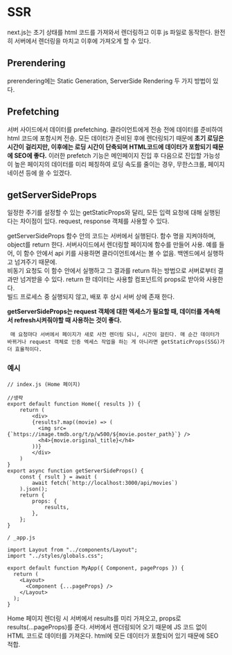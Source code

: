 # SSR

next.js는 초기 상태를 html 코드를 가져와서 렌더링하고 이후 js 파일로 동작한다.
완전히 서버에서 렌더링을 마치고 이후에 가져오게 할 수 있다.

## Prerendering

prerendering에는 Static Generation, ServerSide Rendering 두 가지 방법이 있다.

## Prefetching

서버 사이드에서 데이터를 prefetching. 클라이언트에게 전송 전에 데이터를 준비하여 html 코드에 포함시켜 전송.
모든 데이터가 준비된 후에 렌더링되기 때문에 **초기 로딩은 시간이 걸리지만, 이후에는 로딩 시간이 단축되며 HTML코드에 데이터가 포함되기 때문에 SEO에 좋다.**
이러한 prefetch 기능은 메인페이지 진입 후 다음으로 진입할 가능성이 높은 페이지의 데이터를 미리 페칭하여 로딩 속도를 줄이는 경우, 무한스크롤, 페이지네이션 등에 쓸 수 있겠다.

## getServerSideProps

일정한 주기를 설정할 수 있는 getStaticProps와 달리, 모든 입력 요청에 대해 실행된다는 차이점이 있다. request, response 객체를 사용할 수 있다.

getServerSideProps 함수 안의 코드는 서버에서 실행된다. 함수 명을 지켜야하며, object를 return 한다. 서버사이드에서 렌더링할 페이지에 함수를 만들어 사용.
예를 들어, 이 함수 안에서 api 키를 사용하면 클라이언트에서는 볼 수 없음. 백엔드에서 실행하고 넘겨주기 때문에. </br>
비동기 요청도 이 함수 안에서 실행하고 그 결과를 return 하는 방법으로 서버로부터 결과만 넘겨받을 수 있다.
return 한 데이터는 사용할 컴포넌트의 props로 받아와 사용한다.
</br>
빌드 프로세스 중 실행되지 않고, 배포 후 상시 서버 상에 존재 한다.</br>

**getServerSideProps는 request 객체에 대한 엑세스가 필요할 때, 데이터를 계속해서 refresh시켜줘야할 때 사용하는 것이 좋다.**

```
 매 요청마다 서버에서 페이지가 새로 사전 렌더링 되니, 시간이 걸린다. 매 순간 데이터가 바뀌거나 request 객체로 인증 엑세스 작업을 하는 게 아니라면 getStaticProps(SSG)가 더 효율적이다.
```

### 예시

```
// index.js (Home 페이지)

//생략
export default function Home({ results }) {
    return (
        <div>
        {results?.map((movie) => (
          <img src={`https://image.tmdb.org/t/p/w500/${movie.poster_path}`} />
          <h4>{movie.original_title}</h4>
        ))}
        </div>
    )
}
export async function getServerSideProps() {
    const { rsult } = await (
        await fetch(`http://localhost:3000/api/movies`)
    ).json();
    return {
        props: {
            results,
        },
    };
}
```

```
/ _app.js

import Layout from "../components/Layout";
import "../styles/globals.css";

export default function MyApp({ Component, pageProps }) {
  return (
    <Layout>
      <Component {...pageProps} />
    </Layout>
  );
}
```

Home 페이지 렌더링 시 서버에서 results를 미리 가져오고, props로 results(...pageProps)를 준다. 서버에서 렌더링되어 오기 때문에 JS 코드 없이 HTML 코드로 데이터를 가져온다.
html에 모든 데이터가 포함되어 있기 때문에 SEO 적합.
